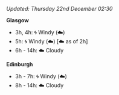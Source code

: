 *Updated: Thursday 22nd December 02:30*

**Glasgow**

* 3h, 4h: :cyclone: Windy (:cloud:)
* 5h: :cyclone: Windy (:cloud:) [:cloud: as of 2h]
* 6h - 14h: :cloud: Cloudy

**Edinburgh**

* 3h - 7h: :cyclone: Windy (:cloud:)
* 8h - 14h: :cloud: Cloudy
